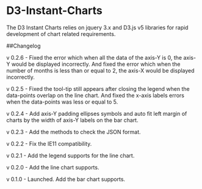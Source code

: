 ﻿# D3-Instant-Charts
The D3 Instant Charts relies on jquery 3.x and D3.js v5 libraries for rapid development of chart related requirements.

##Changelog

v 0.2.6 - Fixed the error which when all the data of the axis-Y is 0, the axis-Y would be displayed incorrectly. And fixed the error which when the number of months is less than or equal to 2, the axis-X would be displayed incorrectly.

v 0.2.5 - Fixed the tool-tip still appears after closing the legend when the data-points overlap on the line chart. And fixed the x-axis labels errors when the data-points was less or equal to 5.

v 0.2.4 - Add axis-Y padding ellipses symbols and auto fit left margin of charts by the width of axis-Y labels on the bar chart.

v 0.2.3 - Add the methods to check the JSON format.

v 0.2.2 - Fix the IE11 compatibility.

v 0.2.1 - Add the legend supports for the line chart.

v 0.2.0 - Add the line chart supports.

v 0.1.0 - Launched. Add the bar chart supports.
